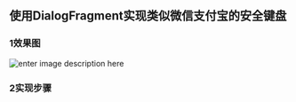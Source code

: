 ## 使用DialogFragment实现类似微信支付宝的安全键盘

### 1效果图
![enter image description here](https://github.com/fanbaolong/MyApp/blob/master/test_1480666564776.gif)

### 2实现步骤

